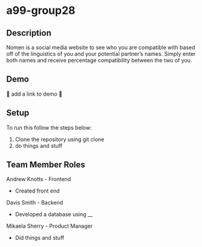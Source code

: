 # a99-group28

## Description

Nomen is a social media website to see who you are compatible with based off of the linguistics of you and your potential partner’s names. Simply enter both names and receive percentage compatibility between the two of you.

## Demo

🐸 add a link to demo 🐸

## Setup

To run this follow the steps below:

1. Clone the repository using git clone
2. do things and stuff

## Team Member Roles

Andrew Knotts - Frontend

- Created front end

Davis Smith - Backend

- Developed a database using __

Mikaela Sherry - Product Manager

- Did things and stuff
